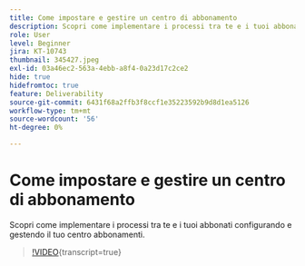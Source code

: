 ```yaml
---
title: Come impostare e gestire un centro di abbonamento
description: Scopri come implementare i processi tra te e i tuoi abbonati configurando e gestendo il tuo centro abbonamenti.
role: User
level: Beginner
jira: KT-10743
thumbnail: 345427.jpeg
exl-id: 03a46ec2-563a-4ebb-a8f4-0a23d17c2ce2
hide: true
hidefromtoc: true
feature: Deliverability
source-git-commit: 6431f68a2ffb3f8ccf1e35223592b9d8d1ea5126
workflow-type: tm+mt
source-wordcount: '56'
ht-degree: 0%

---
```


# Come impostare e gestire un centro di abbonamento

Scopri come implementare i processi tra te e i tuoi abbonati configurando e gestendo il tuo centro abbonamenti.

>[!VIDEO](https://video.tv.adobe.com/v/3412235/?quality=12&learn=on&captions=ita){transcript=true}

